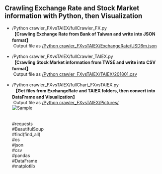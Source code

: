 ## Crawling Exchange Rate and Stock Market information with Python, then Visualization

* /Python crawler_FXvsTAIEX/fullCrawler_FX.py
  <br>
  **【Crawling Exchange Rate from Bank of Taiwan and write into JSON format】**
  <br>
  Output file as [/Python crawler_FXvsTAIEX/ExchangeRate/USD6m.json](https://github.com/doubleW1985/Web-Crawler-and-Visualization-with-Exchange-Rate-and-TAIEX-in-Python/blob/master/Python%20crawler_FXvsTAIEX/ExchangeRate/USD6m.json)
  <br>
  <br>
* /Python crawler_FXvsTAIEX/fullCrawler_TAIEX.py
  <br>
  **【Crawling Stock Market information from TWSE and write into CSV format】**
  <br>
  Output file as [/Python crawler_FXvsTAIEX/TAIEX/201801.csv](https://github.com/doubleW1985/Web-Crawler-and-Visualization-with-Exchange-Rate-and-TAIEX-in-Python/blob/master/Python%20crawler_FXvsTAIEX/TAIEX/201801.csv)
  <br>
  <br>
* /Python crawler_FXvsTAIEX/fullChart_FXvsTAIEX.py
  <br>
  **【Get files from ExchangeRate and TAIEX folders, then convert into DataFrame and Visualization】**
  <br>
  Output file as [/Python crawler_FXvsTAIEX/Pictures/](https://github.com/doubleW1985/Web-Crawler-and-Visualization-with-Exchange-Rate-and-TAIEX-in-Python/tree/master/Python%20crawler_FXvsTAIEX/Pictures)
  <br>
  ![Sample](https://github.com/doubleW1985/Web-Crawler-and-Visualization-with-Exchange-Rate-and-TAIEX-in-Python/blob/master/Python%20crawler_FXvsTAIEX/Pictures/TAIEXvsUSD.png)
  <br>
  <br>  
  #requests<br>#BeautifulSoup<br>#find(find_all)<br>#os<br>#json<br>#csv<br>#pandas<br>#DataFrame<br>#matplotlib

